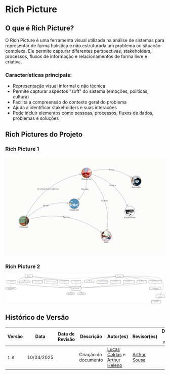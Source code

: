 # Rich Picture

## O que é Rich Picture?

O Rich Picture é uma ferramenta visual utilizada na análise de sistemas para representar de forma holística e não estruturada um problema ou situação complexa. Ele permite capturar diferentes perspectivas, stakeholders, processos, fluxos de informação e relacionamentos de forma livre e criativa.

### Características principais:
- Representação visual informal e não técnica
- Permite capturar aspectos "soft" do sistema (emoções, políticas, cultura)
- Facilita a compreensão do contexto geral do problema
- Ajuda a identificar stakeholders e suas interações
- Pode incluir elementos como pessoas, processos, fluxos de dados, problemas e soluções

## Rich Pictures do Projeto

### Rich Picture 1
![Rich Picture 1](../../img/richPicture/richPicture1.jpeg)

### Rich Picture 2
![Rich Picture 2](../../img/richPicture/richPicture2.png)

## Histórico de Versão
| Versão | Data       | Data de Revisão | Descrição            | Autor(es)                                           | Revisor(es) | Detalhes da revisão |
| ------ | ---------- | --------------- | -------------------- | --------------------------------------------------- | ----------- | ------------------- |
| `1.0`  | 10/04/2025 |                 | Criação do documento | [Lucas Caldas](https://github.com/lucascaldasb) e [Arthur Heleno](https://github.com/arthur-heleno) |      [Arthur Sousa](https://github.com/arthurrsousa)       |                     |